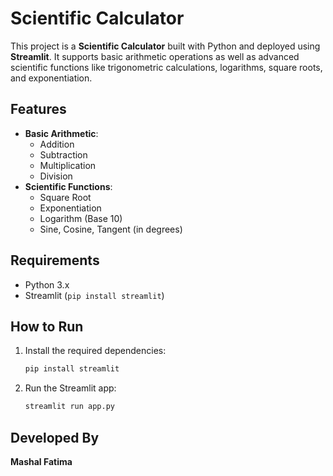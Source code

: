 # Scientific Calculator

This project is a **Scientific Calculator** built with Python and deployed using **Streamlit**. It supports basic arithmetic operations as well as advanced scientific functions like trigonometric calculations, logarithms, square roots, and exponentiation.

## Features

- **Basic Arithmetic**:
  - Addition
  - Subtraction
  - Multiplication
  - Division
- **Scientific Functions**:
  - Square Root
  - Exponentiation
  - Logarithm (Base 10)
  - Sine, Cosine, Tangent (in degrees)

## Requirements

- Python 3.x
- Streamlit (`pip install streamlit`)

## How to Run

1. Install the required dependencies:
   ```bash
   pip install streamlit
3. Run the Streamlit app:
    ```bash
   streamlit run app.py

## Developed By

**Mashal Fatima**
